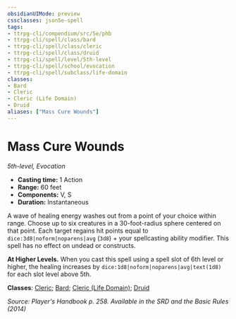 ```yaml
---
obsidianUIMode: preview
cssclasses: json5e-spell
tags:
- ttrpg-cli/compendium/src/5e/phb
- ttrpg-cli/spell/class/bard
- ttrpg-cli/spell/class/cleric
- ttrpg-cli/spell/class/druid
- ttrpg-cli/spell/level/5th-level
- ttrpg-cli/spell/school/evocation
- ttrpg-cli/spell/subclass/life-domain
classes:
- Bard
- Cleric
- Cleric (Life Domain)
- Druid
aliases: ["Mass Cure Wounds"]
---
```

# Mass Cure Wounds
*5th-level, Evocation*  


- **Casting time:** 1 Action
- **Range:** 60 feet
- **Components:** V, S
- **Duration:** Instantaneous

A wave of healing energy washes out from a point of your choice within range. Choose up to six creatures in a 30-foot-radius sphere centered on that point. Each target regains hit points equal to `dice:3d8|noform|noparens|avg` (`3d8`) + your spellcasting ability modifier. This spell has no effect on undead or constructs.

**At Higher Levels.** When you cast this spell using a spell slot of 6th level or higher, the healing increases by `dice:1d8|noform|noparens|avg|text(1d8)` for each slot level above 5th.

**Classes**: [Cleric](3-Mechanics/CLI/lists/list-spells-classes-cleric.md); [Bard](3-Mechanics/CLI/lists/list-spells-classes-bard.md); [Cleric (Life Domain)](3-Mechanics/CLI/lists/list-spells-classes-cleric-life-domain.md); [Druid](3-Mechanics/CLI/lists/list-spells-classes-druid.md)

*Source: Player's Handbook p. 258. Available in the <span title='Systems Reference Document (5.1)'>SRD</span> and the Basic Rules (2014)*